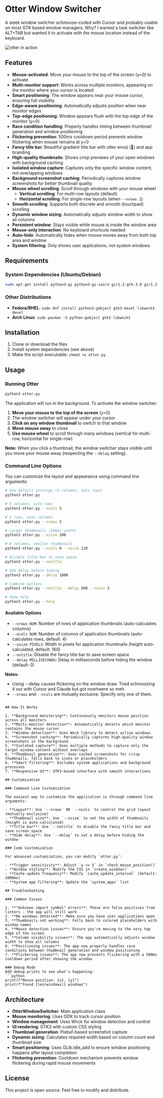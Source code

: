 # Otter Window Switcher

A sleek window switcher schmooze-coded with Cursor and probably usable on most GTK based window managers. 
Why? I wanted a task switcher like ALT+TAB but wanted it to activate with the mouse location instead of the keyboard.

![otter in action](otter.png)

## Features

- **Mouse-activated**: Move your mouse to the top of the screen (y=0) to activate
- **Multi-monitor support**: Works across multiple monitors, appearing on the monitor where your cursor is located
- **Smart positioning**: The window appears near your mouse cursor, ensuring full visibility
- **Edge-aware positioning**: Automatically adjusts position when near monitor edges
- **Top-edge positioning**: Window appears flush with the top edge of the monitor (y=0)
- **Race condition handling**: Properly handles timing between thumbnail generation and window positioning
- **Flickering prevention**: 500ms cooldown period prevents window flickering when mouse remains at y=0
- **Fancy title bar**: Beautiful gradient title bar with otter emoji (🦦) and app branding
- **High-quality thumbnails**: Shows crisp previews of your open windows with background caching
- **Isolated window capture**: Captures only the specific window content, not overlapping windows
- **Background screenshot caching**: Periodically captures window screenshots for better thumbnail quality
- **Mouse wheel scrolling**: Scroll through windows with your mouse wheel
  - **Vertical scrolling**: For multi-row layouts (default)
  - **Horizontal scrolling**: For single-row layouts (when `--nrows 1`)
- **Smooth scrolling**: Supports both discrete and smooth (touchpad) scrolling
- **Dynamic window sizing**: Automatically adjusts window width to show all columns
- **Persistent window**: Stays visible while mouse is inside the window area
- **Mouse-only interaction**: No keyboard shortcuts needed
- **Auto-hide**: Automatically hides when mouse moves away from both top area and window
- **System filtering**: Only shows user applications, not system windows

## Requirements

### System Dependencies (Ubuntu/Debian)
```bash
sudo apt-get install python3-gi python3-gi-cairo gir1.2-gtk-3.0 gir1.2-wnck-3.0
```

### Other Distributions
- **Fedora/RHEL**: `sudo dnf install python3-gobject gtk3-devel libwnck3-devel`
- **Arch Linux**: `sudo pacman -S python-gobject gtk3 libwnck3`

## Installation

1. Clone or download the files
2. Install system dependencies (see above)
3. Make the script executable: `chmod +x otter.py`

## Usage

### Running Otter
```bash
python3 otter.py
```

The application will run in the background. To activate the window switcher:

1. **Move your mouse to the top of the screen** (y=0)
2. The window switcher will appear under your cursor
3. **Click on any window thumbnail** to switch to that window
4. **Move mouse away** to close
5. **Use mouse wheel** to scroll through many windows (vertical for multi-row, horizontal for single-row)

**Note:** When you click a thumbnail, the window switcher stays visible until you move your mouse away (respecting the `--delay` setting).

### Command Line Options

You can customize the layout and appearance using command line arguments:

```bash
# Use default settings (4 columns, auto rows)
python3 otter.py

# 5 columns, auto rows
python3 otter.py --ncols 5

# 2 rows, auto columns
python3 otter.py --nrows 2

# Larger thumbnails (200px width)
python3 otter.py --xsize 200

# 6 columns, smaller thumbnails
python3 otter.py --ncols 6 --xsize 120

# Disable title bar to save space
python3 otter.py --notitle

# Add delay before hiding
python3 otter.py --delay 1000

# Combine options
python3 otter.py --notitle --delay 500 --ncols 3

# Show help
python3 otter.py --help
```

#### Available Options

- `--nrows NUM`: Number of rows of application thumbnails (auto-calculates columns)
- `--ncols NUM`: Number of columns of application thumbnails (auto-calculates rows, default: 4)  
- `--xsize PIXELS`: Width in pixels for application thumbnails (height auto-calculated, default: 160)
- `--notitle`: Disable the fancy title bar to save screen space
- `--delay MILLISECONDS`: Delay in milliseconds before hiding the window (default: 0)

**Notes:**
* Using --delay causes flickering on the window draw. Tried schmoozing it out with Cursor and Claude but got nowhwere so meh.
* `--nrows` and `--ncols` are mutually exclusive. Specify only one of them. 
```

## How It Works

1. **Background monitoring**: Continuously monitors mouse position across all monitors
2. **Multi-monitor detection**: Automatically detects which monitor contains the mouse cursor
3. **Window detection**: Uses Wnck library to detect active windows
4. **Screenshot caching**: Periodically captures high-quality window screenshots in the background
5. **Isolated capture**: Uses multiple methods to capture only the target window content without overlaps
6. **Thumbnail generation**: Uses cached screenshots for crisp thumbnails, falls back to icons or placeholders
6. **Smart filtering**: Excludes system applications and background processes
7. **Responsive UI**: GTK3-based interface with smooth interactions

## Customization

### Command Line Customization

The easiest way to customize the application is through command line arguments:

- **Layout**: Use `--nrows` OR `--ncols` to control the grid layout (mutually exclusive)
- **Thumbnail size**: Use `--xsize` to set the width of thumbnails (height is auto-calculated)
- **Title bar**: Use `--notitle` to disable the fancy title bar and save screen space
- **Hide delay**: Use `--delay` to set a delay before hiding the window

### Code Customization

For advanced customization, you can modify `otter.py`:

- **Trigger sensitivity**: Adjust `y <= 5` in `check_mouse_position()`
- **Window styling**: Modify the CSS in `create_window()`
- **Cache update frequency**: Modify `cache_update_interval` (default: 2000ms)
- **System app filtering**: Update the `system_apps` list

## Troubleshooting

### Common Issues

1. **"Unknown import symbol" errors**: These are false positives from linters - the app will still work
2. **No windows detected**: Make sure you have user applications open
3. **Thumbnails not working**: Falls back to colored placeholders with window names
4. **Mouse detection issues**: Ensure you're moving to the very top edge of the screen
5. **Column visibility issues**: The app automatically adjusts window width to show all columns
6. **Positioning issues**: The app now properly handles race conditions between thumbnail generation and window positioning
7. **Flickering issues**: The app now prevents flickering with a 500ms cooldown period after showing the window

### Debug Mode
Add debug prints to see what's happening:
```python
print(f"Mouse position: {x}, {y}")
print(f"Found {len(windows)} windows")
```

## Architecture

- **OtterWindowSwitcher**: Main application class
- **Mouse monitoring**: Uses GDK to track cursor position
- **Window management**: Uses Wnck for window detection and control
- **UI rendering**: GTK3 with custom CSS styling
- **Thumbnail generation**: Pixbuf-based screenshot capture
- **Dynamic sizing**: Calculates required width based on column count and thumbnail size
- **Smart positioning**: Uses GLib.idle_add to ensure window positioning happens after layout completion
- **Flickering prevention**: Cooldown mechanism prevents window flickering during rapid mouse movements

## License

This project is open source. Feel free to modify and distribute.
